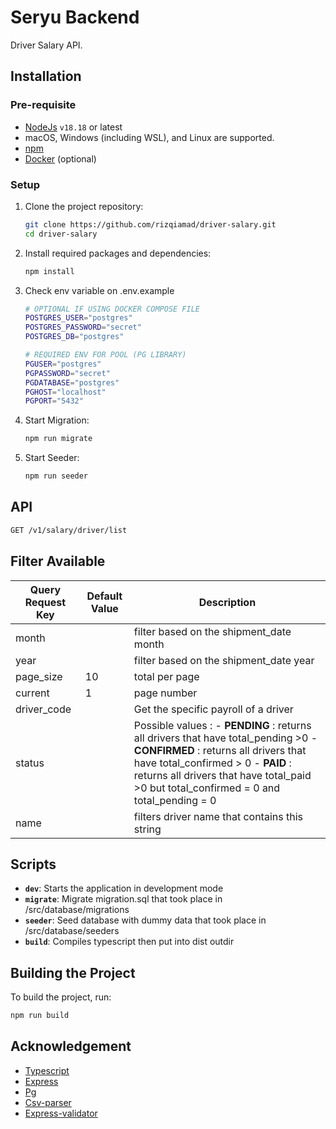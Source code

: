 # Seryu Backend

Driver Salary API.

## Installation

### Pre-requisite

- [NodeJs](https://nodejs.org/en/download/package-manager) `v18.18` or latest
- macOS, Windows (including WSL), and Linux are supported.
- [npm](https://www.npmjs.com/get-npm)
- [Docker](https://www.docker.com/) (optional)

### Setup

1. Clone the project repository:

   ```bash
   git clone https://github.com/rizqiamad/driver-salary.git
   cd driver-salary
   ```

2. Install required packages and dependencies:

   ```bash
   npm install
   ```

3. Check env variable on .env.example

   ```bash
   # OPTIONAL IF USING DOCKER COMPOSE FILE
   POSTGRES_USER="postgres"
   POSTGRES_PASSWORD="secret"
   POSTGRES_DB="postgres"

   # REQUIRED ENV FOR POOL (PG LIBRARY)
   PGUSER="postgres"
   PGPASSWORD="secret"
   PGDATABASE="postgres"
   PGHOST="localhost"
   PGPORT="5432"
   ```

4. Start Migration:

   ```bash
   npm run migrate
   ```

5. Start Seeder:

   ```bash
   npm run seeder
   ```

## API

   ```bash
   GET /v1/salary/driver/list
   ```

## Filter Available
| Query Request Key                             | Default Value | Description                                                                                                                                                                                                                                                 |
| --------------------------------------------- | ------------- | ----------------------------------------------------------------------------------------------------------------------------------------------------------------------------------------------------------------------------------------------------------- |
| month                                         |               | filter based on the shipment_date month                                                                                                                                                                                                                     |
| year                                          |               | filter based on the shipment_date year                                                                                                                                                                                                                      |
| page_size                                     | 10            | total per page                                                                                                                                                                                                                                              |
| current                                       | 1             | page number                                                                                                                                                                                                                                                 |
| driver_code                                   |               | Get the specific payroll of a driver                                                                                                                                                                                                                        |
| status                                        |               | Possible values : - **PENDING** : returns all drivers that have total_pending >0 - **CONFIRMED** : returns all drivers that have total_confirmed > 0 - **PAID** : returns all drivers that have total_paid >0 but total_confirmed = 0 and total_pending = 0 |
| name                                          |               | filters driver name that contains this string

## Scripts

- **`dev`**: Starts the application in development mode
- **`migrate`**: Migrate migration.sql that took place in /src/database/migrations
- **`seeder`**: Seed database with dummy data that took place in /src/database/seeders
- **`build`**: Compiles typescript then put into dist outdir

## Building the Project

To build the project, run:

```bash
npm run build
```

## Acknowledgement

- [Typescript](https://www.typescriptlang.org/)
- [Express](https://expressjs.com/)
- [Pg](https://node-postgres.com/)
- [Csv-parser](https://csv.js.org/parse/)
- [Express-validator](https://express-validator.github.io/)
